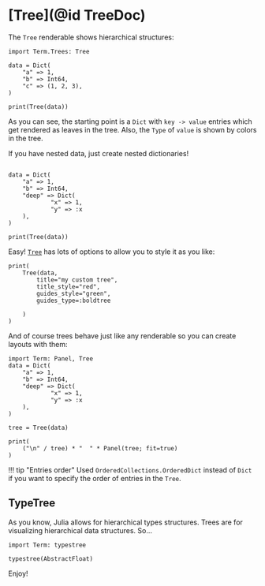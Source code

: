 # [Tree](@id TreeDoc)

The `Tree` renderable shows hierarchical structures:

```@example tree
import Term.Trees: Tree

data = Dict(
    "a" => 1,
    "b" => Int64,
    "c" => (1, 2, 3),
)

print(Tree(data))
```

As you can see, the starting point is a `Dict` with `key -> value` entries which get rendered as leaves in the tree. Also, the `Type` of `value` is shown by colors in the tree.

If you have nested data, just create nested dictionaries!

```@example tree

data = Dict(
    "a" => 1,
    "b" => Int64,
    "deep" => Dict(
            "x" => 1,
            "y" => :x
    ),
)

print(Tree(data))
```

Easy! [`Tree`](@ref) has lots of options to allow you to style it as you like:

```@example tree
print(
    Tree(data,
        title="my custom tree",
        title_style="red",
        guides_style="green",
        guides_type=:boldtree
    
    )
)
```

And of course trees behave just like any renderable so you can create layouts with them:
```@example 
import Term: Panel, Tree
data = Dict(
    "a" => 1,
    "b" => Int64,
    "deep" => Dict(
            "x" => 1,
            "y" => :x
    ),
)

tree = Tree(data)

print(
    ("\n" / tree) * "  " * Panel(tree; fit=true)
)
```

!!! tip "Entries order"
    Used `OrderedCollections.OrderedDict` instead of `Dict` if you want to specify the order of entries in the `Tree`.

## TypeTree
As you know, Julia allows for hierarchical types structures. Trees are for visualizing hierarchical data structures. So...

```@example
import Term: typestree

typestree(AbstractFloat)
```

Enjoy!
